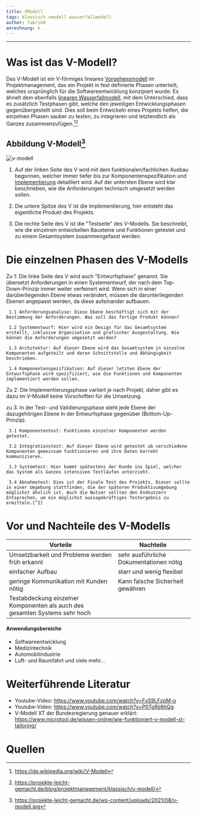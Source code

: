 ```yaml
---
title: VModell
tags: klassisch vmodell wasserfallmodell
author: fabriGH
anrechnung: k
---
```


---

# Was ist das V-Modell?

Das V-Modell ist ein V-förmiges lineares [Vorgehensmodell](https://de.wikipedia.org/wiki/Vorgehensmodell_zur_Softwareentwicklung) im Projektmanagement, das ein Projekt in fest definierte Phasen unterteilt, welches ursprünglich für die Softwareentwicklung konzipiert wurde. Es ähnelt dem ebenfalls [linearen Wasserfallmodell](https://github.com/ManagingProjectsSuccessfully/ManagingProjectsSuccessfully.github.io/blob/main/kb/Wasserfall_Modell.md), mit dem Unterschied, dass es zusätzlich Testphasen gibt, welche den jeweiligen Entwicklungsphasen gegenübergestellt sind. Dies soll beim Entwickeln eines Projekts helfen, die einzelnen Phasen sauber zu testen, zu integrieren und letztendlich als Ganzes zusammenzufügen.[^1][^2] 

## Abbildung V-Modell[^3]

![v-modell](https://user-images.githubusercontent.com/92790072/142849508-172e4421-7a7d-435e-bc29-652fe4992df0.jpg)


1. Auf der linken Seite des V wird mit dem funktionalen/fachlichen Ausbau begonnen, welcher immer tiefer bis zur Komponentenspezifikation und [Implementierung](https://de.wikipedia.org/wiki/Implementierung) detailliert wird. Auf der untersten Ebene wird klar beschrieben, wie die Anforderungen technisch umgesetzt werden sollen.

2. Die untere Spitze des V ist die Implementierung, hier entsteht das eigentliche Produkt des Projekts.

3. Die rechte Seite des V ist die "Testseite" des V-Modells. Sie beschreibt, wie die einzelnen entwickelten Bausteine und Funktionen getestet und zu einem Gesamtsystem zusammengefasst werden.

# Die einzelnen Phasen des V-Modells
Zu 1: Die linke Seite des V wird auch "Entwurfsphase" genannt. Sie übersetzt Anforderungen in einen Systementwurf, der nach dem Top-Down-Prinzip immer weiter verfeinert wird. Wenn sich in einer darüberliegenden Ebene etwas verändert, müssen die darunterliegenden Ebenen angepasst werden, da diese aufeinander aufbauen.
  
     1.1 Anforderungsanalyse: Diese Ebene beschäftigt sich mit der Bestimmung der Anforderungen. Was soll das fertige Produkt können?
  
     1.2 Systementwurf: Hier wird ein Design für das Gesamtsystem erstellt, inklusive Organisation und grafischer Ausgestaltung. Wie können die Anforderungen umgesetzt werden?
 
     1.3 Architektur: Auf dieser Ebene wird das Gesamtsystem in einzelne Komponenten aufgeteilt und deren Schnittstelle und Abhängigkeit beschrieben.
  
     1.4 Komponentenspezifikation: Auf dieser letzten Ebene der Entwurfsphase wird spezifiziert, wie die Funktionen und Komponenten implementiert werden sollen.

Zu 2: Die Implementierungsphase variiert je nach Projekt, daher gibt es dazu im V-Modell keine Vorschriften für die Umsetzung.

zu 3: In der Test- und Validierungsphase steht jede Ebene der dazugehörigen Ebene in der Entwurfsphase gegenüber (Bottom-Up-Prinzip).
     
     3.1 Komponententest: Funktionen einzelner Komponenten werden getestet.
     
     3.2 Integrationstest: Auf dieser Ebene wird getestet ob verschiedene Komponenten gemeinsam funktionieren und ihre Daten korrekt kommunizieren.
     
     3.3 Systemtest: Hier kommt spätestens der Kunde ins Spiel, welcher das System als Ganzes intensiven Testläufen unterzieht.
     
     3.4 Abnahmetest: Dies ist der Finale Test des Projekts. Dieser sollte in einer Umgebung stattfinden, die der späteren Produktivumgebung möglichst ähnlich ist. Auch die Nutzer sollten den Endnutzern Entsprechen, um ein möglichst aussagekräftiges Testergebnis zu ermitteln.[^2]

# Vor und Nachteile des V-Modells
|Vorteile|Nachteile|
|---|---|
|Umsetzbarkeit und Probleme werden früh erkannt|sehr ausführliche Dokumentationen nötig|
|einfacher Aufbau|starr und wenig flexibel|
|geringe Kommunikation mit Kunden nötig|Kann falsche Sicherheit gewähren|
|Testabdeckung einzelner Komponenten als auch des gesamten Systems sehr hoch||

#### Anwendungsbereiche
- Softwareentwicklung 
- Medizintechnik
- Automobilindustrie
- Luft- und Raumfahrt
  und viele mehr...
  
# Weiterführende Literatur

* Youtube-Video: https://www.youtube.com/watch?v=FxS9LFzpM-o
* Youtube-Video: https://www.youtube.com/watch?v=P0TgRjj8hQg
* V-Modell XT der Bundesregierung genauer erklärt: https://www.microtool.de/wissen-online/wie-funktioniert-v-modell-xt-tailoring/

# Quellen

[^1]: https://de.wikipedia.org/wiki/V-Modell
[^2]: https://projekte-leicht-gemacht.de/blog/projektmanagement/klassisch/v-modell/
[^3]: https://projekte-leicht-gemacht.de/wp-content/uploads/2021/08/v-modell.jpg


